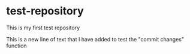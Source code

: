 # test-repository
This is my first test repository

This is a new line of text that I have added to test the "commit changes" function
